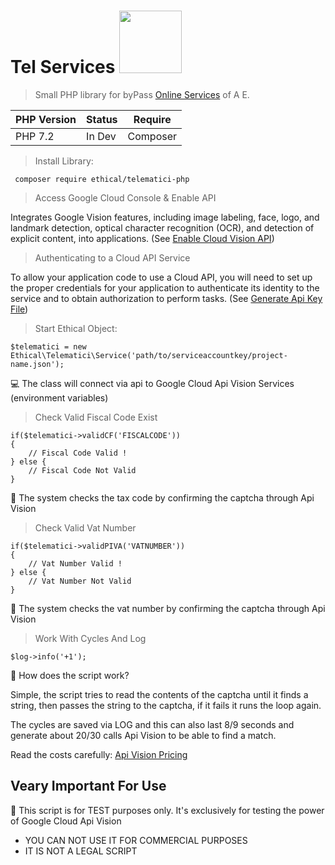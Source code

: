 # Tel Services <img src="https://telematici.agenziaentrate.gov.it/resources/img/AgenziaEntrate_logo_152.png" width="100">
> Small PHP library for byPass [Online Services](https://www.agenziaentrate.gov.it/wps/portal/entrate/servizi) of A E.

PHP Version  | Status  | Require
------------ | ------  | -------
PHP 7.2      | In Dev  | Composer

> Install Library:

` composer require ethical/telematici-php`

> Access Google Cloud Console & Enable API

Integrates Google Vision features, including image labeling, face, logo,
and landmark detection, optical character recognition (OCR), and detection
of explicit content, into applications. (See [Enable Cloud Vision API](https://console.cloud.google.com/apis/library/vision.googleapis.com?q=vision&id=957e5f12-b03d-4788-9f56-bcdd4dd51f5a&project=resolute-cat-230917))

> Authenticating to a Cloud API Service

To allow your application code to use a Cloud API, 
you will need to set up the proper credentials for your application 
to authenticate its identity to the service and to obtain authorization
to perform tasks. (See [Generate Api Key File](https://www.agenziaentrate.gov.it/wps/portal/entrate/servizi))

> Start Ethical Object:

```
$telematici = new Ethical\Telematici\Service('path/to/serviceaccountkey/project-name.json');
```
💻 The class will connect via api to Google Cloud Api Vision Services (environment variables)
> Check Valid Fiscal Code Exist

```
if($telematici->validCF('FISCALCODE'))
{
    // Fiscal Code Valid !
} else {
    // Fiscal Code Not Valid
}
```
🚀 The system checks the tax code by confirming the captcha through Api Vision

> Check Valid Vat Number
```
if($telematici->validPIVA('VATNUMBER'))
{
    // Vat Number Valid !
} else {
    // Vat Number Not Valid
}
```
🎂 The system checks the vat number by confirming the captcha through Api Vision

> Work With Cycles And Log
```
$log->info('+1');
```
👤 How does the script work?

Simple, the script tries to read the contents of the captcha until it finds a string, then passes the string to the captcha, if it fails it runs the loop again.

The cycles are saved via LOG and this can also last 8/9 seconds and generate about 20/30 calls Api Vision to be able to find a match.

Read the costs carefully: [Api Vision Pricing](https://cloud.google.com/vision/pricing?hl=it)

## Veary Important For Use

👻 This script is for TEST purposes only. It's exclusively for testing the power of Google Cloud Api Vision
* YOU CAN NOT USE IT FOR COMMERCIAL PURPOSES
* IT IS NOT A LEGAL SCRIPT